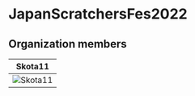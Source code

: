 # JapanScratchersFes2022

## Organization members

| Skota11 |
| ---- |
|![Skota11](https://cdn2.scratch.mit.edu/get_image/user/79685516_100x100.png)|
